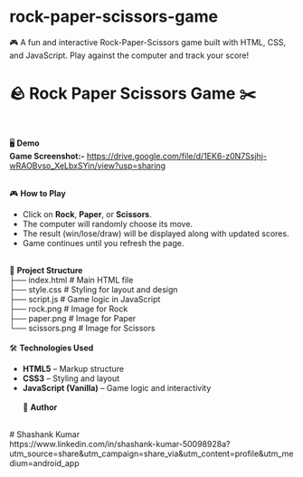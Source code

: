 # rock-paper-scissors-game
🎮 A fun and interactive Rock-Paper-Scissors game built with HTML, CSS, and JavaScript. Play against the computer and track your score!
<br/>
# 🪨 Rock Paper Scissors Game ✂️
<br/>

🖥️ **Demo**
<br>
**Game Screenshot:-** https://drive.google.com/file/d/1EK6-z0N7Ssjhj-wRAOBvso_XeLbxSYin/view?usp=sharing
<br><br>

🎮 **How to Play**
<br/>
- Click on **Rock**, **Paper**, or **Scissors**.
  <br/>
- The computer will randomly choose its move.
  <br/>
- The result (win/lose/draw) will be displayed along with updated scores.
  <br/>
- Game continues until you refresh the page.
  <br/><br/>
  
📂 **Project Structure**
<br/>
├── index.html # Main HTML file
<br/>
├── style.css # Styling for layout and design
<br/>
├── script.js # Game logic in JavaScript
<br/>
├── rock.png # Image for Rock
<br/>
├── paper.png # Image for Paper
<br/>
└── scissors.png # Image for Scissors
<br><br>
🛠️ **Technologies Used**
<br/>
- **HTML5** – Markup structure
  <br>
- **CSS3** – Styling and layout
  <br>
- **JavaScript (Vanilla)** – Game logic and interactivity
 <br><br>
 🙌 **Author**
<br>
  # Shashank Kumar
  <br>
  https://www.linkedin.com/in/shashank-kumar-50098928a?utm_source=share&utm_campaign=share_via&utm_content=profile&utm_medium=android_app



